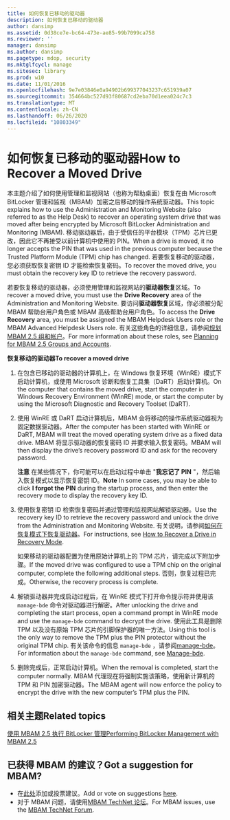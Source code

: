 ```yaml
---
title: 如何恢复已移动的驱动器
description: 如何恢复已移动的驱动器
author: dansimp
ms.assetid: 0d38ce7e-bc64-473e-ae85-99b7099ca758
ms.reviewer: ''
manager: dansimp
ms.author: dansimp
ms.pagetype: mdop, security
ms.mktglfcycl: manage
ms.sitesec: library
ms.prod: w10
ms.date: 11/01/2016
ms.openlocfilehash: 9e7e03846e0a94902b699377043237c651939a07
ms.sourcegitcommit: 354664bc527d93f80687cd2eba70d1eea024c7c3
ms.translationtype: MT
ms.contentlocale: zh-CN
ms.lasthandoff: 06/26/2020
ms.locfileid: "10803349"
---
```

# <span data-ttu-id="bd8ef-103">如何恢复已移动的驱动器</span><span class="sxs-lookup"><span data-stu-id="bd8ef-103">How to Recover a Moved Drive</span></span>
<span data-ttu-id="bd8ef-104">本主题介绍了如何使用管理和监视网站（也称为帮助桌面）恢复在由 Microsoft BitLocker 管理和监视（MBAM）加密之后移动的操作系统驱动器。</span><span class="sxs-lookup"><span data-stu-id="bd8ef-104">This topic explains how to use the Administration and Monitoring Website (also referred to as the Help Desk) to recover an operating system drive that was moved after being encrypted by Microsoft BitLocker Administration and Monitoring (MBAM).</span></span> <span data-ttu-id="bd8ef-105">移动驱动器后，由于受信任的平台模块（TPM）芯片已更改，因此它不再接受以前计算机中使用的 PIN。</span><span class="sxs-lookup"><span data-stu-id="bd8ef-105">When a drive is moved, it no longer accepts the PIN that was used in the previous computer because the Trusted Platform Module (TPM) chip has changed.</span></span> <span data-ttu-id="bd8ef-106">若要恢复移动的驱动器，您必须获取恢复密钥 ID 才能检索恢复密码。</span><span class="sxs-lookup"><span data-stu-id="bd8ef-106">To recover the moved drive, you must obtain the recovery key ID to retrieve the recovery password.</span></span>

<span data-ttu-id="bd8ef-107">若要恢复移动的驱动器，必须使用管理和监视网站的**驱动器恢复**区域。</span><span class="sxs-lookup"><span data-stu-id="bd8ef-107">To recover a moved drive, you must use the **Drive Recovery** area of the Administration and Monitoring Website.</span></span> <span data-ttu-id="bd8ef-108">要访问**驱动器恢复**区域，你必须被分配 MBAM 帮助台用户角色或 MBAM 高级帮助台用户角色。</span><span class="sxs-lookup"><span data-stu-id="bd8ef-108">To access the **Drive Recovery** area, you must be assigned the MBAM Helpdesk Users role or the MBAM Advanced Helpdesk Users role.</span></span> <span data-ttu-id="bd8ef-109">有关这些角色的详细信息，请参阅[规划 MBAM 2.5 组和帐户](planning-for-mbam-25-groups-and-accounts.md#bkmk-helpdesk-roles)。</span><span class="sxs-lookup"><span data-stu-id="bd8ef-109">For more information about these roles, see [Planning for MBAM 2.5 Groups and Accounts](planning-for-mbam-25-groups-and-accounts.md#bkmk-helpdesk-roles).</span></span>

**<span data-ttu-id="bd8ef-110">恢复移动的驱动器</span><span class="sxs-lookup"><span data-stu-id="bd8ef-110">To recover a moved drive</span></span>**
1.  <span data-ttu-id="bd8ef-111">在包含已移动的驱动器的计算机上，在 Windows 恢复环境（WinRE）模式下启动计算机，或使用 Microsoft 诊断和恢复工具集（DaRT）启动计算机。</span><span class="sxs-lookup"><span data-stu-id="bd8ef-111">On the computer that contains the moved drive, start the computer in Windows Recovery Environment (WinRE) mode, or start the computer by using the Microsoft Diagnostic and Recovery Toolset (DaRT).</span></span>

2.  <span data-ttu-id="bd8ef-112">使用 WinRE 或 DaRT 启动计算机后，MBAM 会将移动的操作系统驱动器视为固定数据驱动器。</span><span class="sxs-lookup"><span data-stu-id="bd8ef-112">After the computer has been started with WinRE or DaRT, MBAM will treat the moved operating system drive as a fixed data drive.</span></span> <span data-ttu-id="bd8ef-113">MBAM 将显示驱动器的恢复密码 ID 并要求输入恢复密码。</span><span class="sxs-lookup"><span data-stu-id="bd8ef-113">MBAM will then display the drive’s recovery password ID and ask for the recovery password.</span></span>

    <span data-ttu-id="bd8ef-114">**注意** 在某些情况下，你可能可以在启动过程中单击 "**我忘记了 PIN** "，然后输入恢复模式以显示恢复密钥 ID。</span><span class="sxs-lookup"><span data-stu-id="bd8ef-114">**Note** In some cases, you may be able to click **I forgot the PIN** during the startup process, and then enter the recovery mode to display the recovery key ID.</span></span>

     

3.  <span data-ttu-id="bd8ef-115">使用恢复密钥 ID 检索恢复密码并通过管理和监视网站解锁驱动器。</span><span class="sxs-lookup"><span data-stu-id="bd8ef-115">Use the recovery key ID to retrieve the recovery password and unlock the drive from the Administration and Monitoring Website.</span></span> <span data-ttu-id="bd8ef-116">有关说明，请参阅[如何在恢复模式下恢复驱动器](how-to-recover-a-drive-in-recovery-mode-mbam-25.md)。</span><span class="sxs-lookup"><span data-stu-id="bd8ef-116">For instructions, see [How to Recover a Drive in Recovery Mode](how-to-recover-a-drive-in-recovery-mode-mbam-25.md).</span></span>

    <span data-ttu-id="bd8ef-117">如果移动的驱动器配置为使用原始计算机上的 TPM 芯片，请完成以下附加步骤。</span><span class="sxs-lookup"><span data-stu-id="bd8ef-117">If the moved drive was configured to use a TPM chip on the original computer, complete the following additional steps.</span></span> <span data-ttu-id="bd8ef-118">否则，恢复过程已完成。</span><span class="sxs-lookup"><span data-stu-id="bd8ef-118">Otherwise, the recovery process is complete.</span></span>

4.  <span data-ttu-id="bd8ef-119">解锁驱动器并完成启动过程后，在 WinRE 模式下打开命令提示符并使用该 `manage-bde` 命令对驱动器进行解密。</span><span class="sxs-lookup"><span data-stu-id="bd8ef-119">After unlocking the drive and completing the start process, open a command prompt in WinRE mode and use the `manage-bde` command to decrypt the drive.</span></span> <span data-ttu-id="bd8ef-120">使用此工具是删除 TPM 以及没有原始 TPM 芯片的引脚保护器的唯一方法。</span><span class="sxs-lookup"><span data-stu-id="bd8ef-120">Using this tool is the only way to remove the TPM plus the PIN protector without the original TPM chip.</span></span> <span data-ttu-id="bd8ef-121">有关该命令的信息 `manage-bde` ，请参阅[manage-bde](https://go.microsoft.com/fwlink/?LinkId=393567)。</span><span class="sxs-lookup"><span data-stu-id="bd8ef-121">For information about the `manage-bde` command, see [Manage-bde](https://go.microsoft.com/fwlink/?LinkId=393567).</span></span>

5.  <span data-ttu-id="bd8ef-122">删除完成后，正常启动计算机。</span><span class="sxs-lookup"><span data-stu-id="bd8ef-122">When the removal is completed, start the computer normally.</span></span> <span data-ttu-id="bd8ef-123">MBAM 代理现在将强制实施该策略，使用新计算机的 TPM 和 PIN 加密驱动器。</span><span class="sxs-lookup"><span data-stu-id="bd8ef-123">The MBAM agent will now enforce the policy to encrypt the drive with the new computer’s TPM plus the PIN.</span></span>



## <span data-ttu-id="bd8ef-124">相关主题</span><span class="sxs-lookup"><span data-stu-id="bd8ef-124">Related topics</span></span>


[<span data-ttu-id="bd8ef-125">使用 MBAM 2.5 执行 BitLocker 管理</span><span class="sxs-lookup"><span data-stu-id="bd8ef-125">Performing BitLocker Management with MBAM 2.5</span></span>](performing-bitlocker-management-with-mbam-25.md)

 

## <span data-ttu-id="bd8ef-126">已获得 MBAM 的建议？</span><span class="sxs-lookup"><span data-stu-id="bd8ef-126">Got a suggestion for MBAM?</span></span>
- <span data-ttu-id="bd8ef-127">在[此处](http://mbam.uservoice.com/forums/268571-microsoft-bitlocker-administration-and-monitoring)添加或投票建议。</span><span class="sxs-lookup"><span data-stu-id="bd8ef-127">Add or vote on suggestions [here](http://mbam.uservoice.com/forums/268571-microsoft-bitlocker-administration-and-monitoring).</span></span> 
- <span data-ttu-id="bd8ef-128">对于 MBAM 问题，请使用[MBAM TechNet 论坛](https://social.technet.microsoft.com/Forums/home?forum=mdopmbam)。</span><span class="sxs-lookup"><span data-stu-id="bd8ef-128">For MBAM issues, use the [MBAM TechNet Forum](https://social.technet.microsoft.com/Forums/home?forum=mdopmbam).</span></span> 






